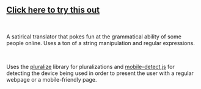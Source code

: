 ## [Click here to try this out](https://mateimarica.github.io/stevia-translator/)

<br/>

A satirical translator that pokes fun at the grammatical ability of some people online. Uses a ton of a string manipulation and regular expressions. 

<br/>

Uses the [pluralize](https://www.npmjs.com/package/pluralize) library for pluralizations and [mobile-detect.js](http://hgoebl.github.io/mobile-detect.js/) for detecting the device being used in order to present the user with a regular webpage or a mobile-friendly page.
